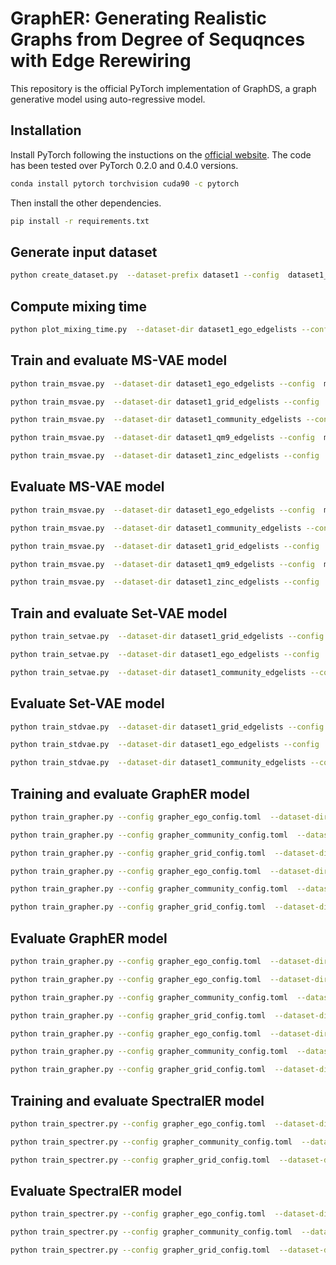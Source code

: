 # GraphER: Generating Realistic Graphs from Degree of Sequqnces with Edge Rerewiring
This repository is the official PyTorch implementation of GraphDS, a graph generative model using auto-regressive model.

## Installation
Install PyTorch following the instuctions on the [official website](https://pytorch.org/). The code has been tested over PyTorch 0.2.0 and 0.4.0 versions.
```bash
conda install pytorch torchvision cuda90 -c pytorch
```
Then install the other dependencies.
```bash
pip install -r requirements.txt
```

## Generate input dataset
```bash
python create_dataset.py  --dataset-prefix dataset1 --config  dataset1_config.toml
```

## Compute mixing time
```bash
python plot_mixing_time.py  --dataset-dir dataset1_ego_edgelists --config  plot_config.toml
```

## Train and evaluate MS-VAE model
```bash
python train_msvae.py  --dataset-dir dataset1_ego_edgelists --config  msvae_config.toml --output-model msvae_ego --evaluate
```
```bash
python train_msvae.py  --dataset-dir dataset1_grid_edgelists --config  msvae_config.toml --output-model msvae_grid --evaluate
```
```bash
python train_msvae.py  --dataset-dir dataset1_community_edgelists --config  msvae_config.toml --output-model msvae_community --evaluate
```
```bash
python train_msvae.py  --dataset-dir dataset1_qm9_edgelists --config  msvae_config.toml --output-model msvae_qm9 --evaluate
```
```bash
python train_msvae.py  --dataset-dir dataset1_zinc_edgelists --config  msvae_config.toml --output-model msvae_zinc --evaluate
```

## Evaluate MS-VAE model
```bash
python train_msvae.py  --dataset-dir dataset1_ego_edgelists --config  msvae_config.toml --input-model msvae_ego --evaluate
```
```bash
python train_msvae.py  --dataset-dir dataset1_community_edgelists --config  msvae_config.toml --input-model msvae_community --evaluate
```
```bash
python train_msvae.py  --dataset-dir dataset1_grid_edgelists --config  msvae_config.toml --input-model msvae_grid --evaluate
```
```bash
python train_msvae.py  --dataset-dir dataset1_qm9_edgelists --config  msvae_config.toml --input-model msvae_qm9 --evaluate
```
```bash
python train_msvae.py  --dataset-dir dataset1_zinc_edgelists --config  msvae_config.toml --input-model msvae_zinc --evaluate
```

## Train and evaluate Set-VAE model
```bash
python train_setvae.py  --dataset-dir dataset1_grid_edgelists --config  setvae_config.toml --output-model setvae_grid  --evaluate
```
```bash
python train_setvae.py  --dataset-dir dataset1_ego_edgelists --config  setvae_config.toml  --output-model setvae_ego --evaluate
```
```bash
python train_setvae.py  --dataset-dir dataset1_community_edgelists --config  setvae_config.toml --output-model setvae_community --evaluate
```
## Evaluate Set-VAE model
```bash
python train_stdvae.py  --dataset-dir dataset1_grid_edgelists --config  msvae_config.toml  --input-model stdvae_grid  --evaluate
```
```bash
python train_stdvae.py  --dataset-dir dataset1_ego_edgelists --config  msvae_config.toml  --input-model stdvae_ego  --evaluate
```
```bash
python train_stdvae.py  --dataset-dir dataset1_community_edgelists --config  msvae_config.toml  --input-model stdvae_community  --evaluate
```

## Training and evaluate GraphER model
```bash
python train_grapher.py --config grapher_ego_config.toml  --dataset-dir dataset1_ego_edgelists --msvae-model msvae_ego --msvae-config msvae_config.toml --output-model grapher_ego --evaluate 
```
```bash
python train_grapher.py --config grapher_community_config.toml  --dataset-dir dataset1_community_edgelists --msvae-model msvae_community --msvae-config msvae_config.toml --output-model grapher_community --evaluate 
```
```bash
python train_grapher.py --config grapher_grid_config.toml  --dataset-dir dataset1_grid_edgelists --msvae-model msvae_grid --msvae-config msvae_config.toml --output-model grapher_grid --evaluate 
```

```bash
python train_grapher.py --config grapher_ego_config.toml  --dataset-dir dataset1_ego_edgelists --setvae-model setvae_ego --setvae-config setvae_config.toml --output-model grapher_ego --evaluate 
```
```bash
python train_grapher.py --config grapher_community_config.toml  --dataset-dir dataset1_community_edgelists --setvae-model setvae_community --setvae-config setvae_config.toml --output-model grapher_community --evaluate 
```
```bash
python train_grapher.py --config grapher_grid_config.toml  --dataset-dir dataset1_grid_edgelists --setvae-model setvae_grid --setvae-config setvae_config.toml --output-model grapher_grid --evaluate 
```
## Evaluate GraphER model
```bash
python train_grapher.py --config grapher_ego_config.toml  --dataset-dir dataset1_ego_edgelists --msvae-model msvae_ego --msvae-config msvae_config.toml --input-model grapher_ego --evaluate 
```
```bash
python train_grapher.py --config grapher_ego_config.toml  --dataset-dir dataset1_ego_edgelists --setvae-model setvae_ego --setvae-config setvae_config.toml --input-model grapher_ego --evaluate 
```
```bash
python train_grapher.py --config grapher_community_config.toml  --dataset-dir dataset1_community_edgelists --msvae-model msvae_community --msvae-config msvae_config.toml --input-model grapher_community --evaluate 
```
```bash
python train_grapher.py --config grapher_grid_config.toml  --dataset-dir dataset1_community_edgelists --msvae-model msvae_grid --msvae-config msvae_config.toml --input-model grapher_grid --evaluate 
```
```bash
python train_grapher.py --config grapher_ego_config.toml  --dataset-dir dataset1_ego_edgelists --msvae-model msvae_ego --msvae-config msvae_config.toml --input-model grapher_ego --evaluate  --ablation
```
```bash
python train_grapher.py --config grapher_community_config.toml  --dataset-dir dataset1_community_edgelists --msvae-model msvae_community --msvae-config msvae_config.toml --input-model grapher_community --evaluate  --ablation
```
```bash
python train_grapher.py --config grapher_grid_config.toml  --dataset-dir dataset1_community_edgelists --msvae-model msvae_grid --msvae-config msvae_config.toml --input-model grapher_grid --evaluate  --ablation
```
## Training and evaluate SpectralER model
```bash
python train_spectrer.py --config grapher_ego_config.toml  --dataset-dir dataset1_ego_edgelists --msvae-model msvae_ego --msvae-config msvae_config.toml --output-model spectrer_ego --evaluate 
```
```bash
python train_spectrer.py --config grapher_community_config.toml  --dataset-dir dataset1_community_edgelists --msvae-model msvae_community --msvae-config msvae_config.toml --output-model spectrer_community --evaluate 
```
```bash
python train_spectrer.py --config grapher_grid_config.toml  --dataset-dir dataset1_grid_edgelists --msvae-model msvae_grid --msvae-config msvae_config.toml --output-model spectrer_grid --evaluate 
```
## Evaluate SpectralER model
```bash
python train_spectrer.py --config grapher_ego_config.toml  --dataset-dir dataset1_ego_edgelists --msvae-model msvae_ego --msvae-config msvae_config.toml --input-model spectrer_ego --evaluate 
```
```bash
python train_spectrer.py --config grapher_community_config.toml  --dataset-dir dataset1_community_edgelists --msvae-model msvae_community --msvae-config msvae_config.toml --input-model spectrer_community --evaluate 
```
```bash
python train_spectrer.py --config grapher_grid_config.toml  --dataset-dir dataset1_grid_edgelists --msvae-model msvae_grid --msvae-config msvae_config.toml --input-model spectrer_grid --evaluate 
```